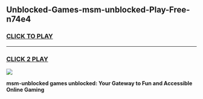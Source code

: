 
## Unblocked-Games-msm-unblocked-Play-Free-n74e4
<h3>
<a href="https://premium76.site?title=msm-unblocked&ref=23A">CLICK TO PLAY</a></h3>
<hr>

<h3>
<a href="https://premium76.site?title=msm-unblocked&ref=23A">CLICK 2 PLAY</a>
  
</h3>

<a href="https://premium76.site?title=msm-unblocked&ref=23A"><img src="https://clearcache.store/games.png"></a>


**msm-unblocked games unblocked: Your Gateway to Fun and Accessible Online Gaming**
